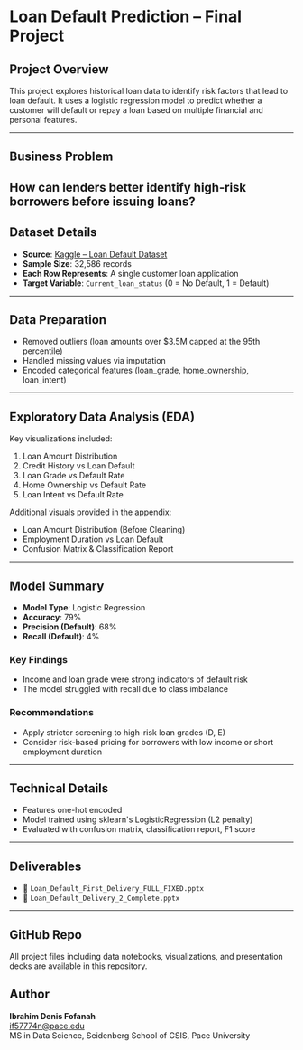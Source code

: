 #  Loan Default Prediction – Final Project

## Project Overview
This project explores historical loan data to identify risk factors that lead to loan default. It uses a logistic regression model to predict whether a customer will default or repay a loan based on multiple financial and personal features.

---

## Business Problem
How can lenders better identify high-risk borrowers before issuing loans?
---

## Dataset Details
- **Source**: [Kaggle – Loan Default Dataset]([(https://www.kaggle.com/datasets/nikhil1e9/loan-default]))
- **Sample Size**: 32,586 records
- **Each Row Represents**: A single customer loan application
- **Target Variable**: `Current_loan_status` (0 = No Default, 1 = Default)

---

## Data Preparation
- Removed outliers (loan amounts over $3.5M capped at the 95th percentile)
- Handled missing values via imputation
- Encoded categorical features (loan_grade, home_ownership, loan_intent)

---

## Exploratory Data Analysis (EDA)
Key visualizations included:
1. Loan Amount Distribution
2. Credit History vs Loan Default
3. Loan Grade vs Default Rate
4. Home Ownership vs Default Rate
5. Loan Intent vs Default Rate

Additional visuals provided in the appendix:
- Loan Amount Distribution (Before Cleaning)
- Employment Duration vs Loan Default
- Confusion Matrix & Classification Report

---

## Model Summary
- **Model Type**: Logistic Regression
- **Accuracy**: 79%
- **Precision (Default)**: 68%
- **Recall (Default)**: 4%

### Key Findings
- Income and loan grade were strong indicators of default risk
- The model struggled with recall due to class imbalance

### Recommendations
- Apply stricter screening to high-risk loan grades (D, E)
- Consider risk-based pricing for borrowers with low income or short employment duration

---

## Technical Details
- Features one-hot encoded
- Model trained using sklearn's LogisticRegression (L2 penalty)
- Evaluated with confusion matrix, classification report, F1 score

---

## Deliverables
- 📄 `Loan_Default_First_Delivery_FULL_FIXED.pptx`
- 📄 `Loan_Default_Delivery_2_Complete.pptx`

---

## GitHub Repo
All project files including data notebooks, visualizations, and presentation decks are available in this repository.



## Author
**Ibrahim Denis Fofanah**  
if57774n@pace.edu  
MS in Data Science, Seidenberg School of CSIS, Pace University
